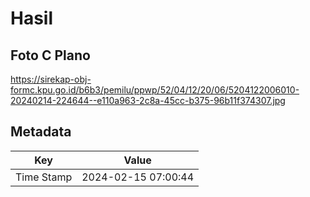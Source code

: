 # Hasil

## Foto C Plano

https://sirekap-obj-formc.kpu.go.id/b6b3/pemilu/ppwp/52/04/12/20/06/5204122006010-20240214-224644--e110a963-2c8a-45cc-b375-96b11f374307.jpg


## Metadata

| Key        | Value               |
| ---------- | ------------------- |
| Time Stamp | 2024-02-15 07:00:44 |



